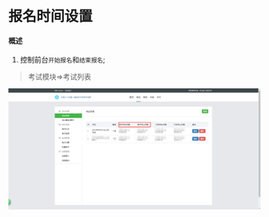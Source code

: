 # 报名时间设置

#### 概述
1) 控制前台`开始报名`和`结束报名`;
    
> 考试模块=>考试列表


![](../static/img/baoming_admin/ks_date_set.png)